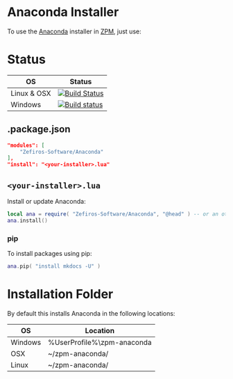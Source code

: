 # Anaconda Installer
To use the [Anaconda](www.continuum.io) installer in [ZPM](http://zpm.zefiros.eu), just use:

# Status
OS          | Status
----------- | -------
Linux & OSX | [![Build Status](https://travis-ci.org/Zefiros-Software/Anaconda.svg?branch=master)](https://travis-ci.org/Zefiros-Software/Anaconda)
Windows     | [![Build status](https://ci.appveyor.com/api/projects/status/0a8c11bdsdxehg58?svg=true)](https://ci.appveyor.com/project/PaulVisscher/anaconda)

## .package.json

```json
"modules": [
    "Zefiros-Software/Anaconda"
],
"install": "<your-installer>.lua"
```

## `<your-installer>.lua`
Install or update Anaconda:

```lua
local ana = require( "Zefiros-Software/Anaconda", "@head" ) -- or an other version
ana.install()
```

### pip
To install packages using pip:

```lua
ana.pip( "install mkdocs -U" )
```

# Installation Folder
By default this installs Anaconda in the following locations:

| OS        | Location                    |
|-----------|-----------------------------|
| Windows   |  %UserProfile%\zpm-anaconda |
| OSX       |  ~/zpm-anaconda/            |
| Linux     |  ~/zpm-anaconda/            |
